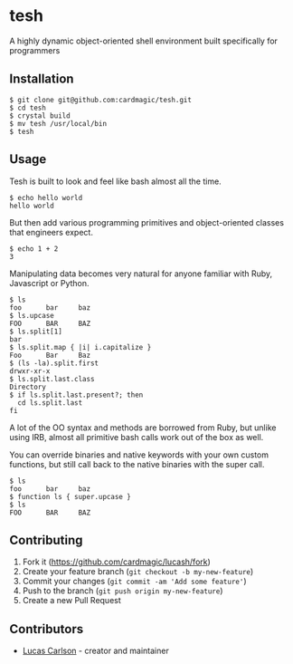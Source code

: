# tesh

A highly dynamic object-oriented shell environment built specifically for programmers

## Installation

```console
$ git clone git@github.com:cardmagic/tesh.git
$ cd tesh
$ crystal build
$ mv tesh /usr/local/bin
$ tesh
```

## Usage

Tesh is built to look and feel like bash almost all the time.

```console
$ echo hello world
hello world
```
But then add various programming primitives and object-oriented classes that engineers expect.

```console
$ echo 1 + 2
3
```

Manipulating data becomes very natural for anyone familiar with Ruby, Javascript or Python.

```console
$ ls
foo      bar     baz
$ ls.upcase
FOO      BAR     BAZ
$ ls.split[1]
bar
$ ls.split.map { |i| i.capitalize }
Foo      Bar     Baz
$ (ls -la).split.first
drwxr-xr-x
$ ls.split.last.class
Directory
$ if ls.split.last.present?; then
  cd ls.split.last
fi
```

A lot of the OO syntax and methods are borrowed from Ruby, but unlike using IRB, almost all primitive bash calls work out of the box as well.

You can override binaries and native keywords with your own custom functions, but still call back to the native binaries with the super call.

```console
$ ls
foo      bar     baz
$ function ls { super.upcase }
$ ls
FOO      BAR     BAZ
```

## Contributing

1. Fork it (<https://github.com/cardmagic/lucash/fork>)
2. Create your feature branch (`git checkout -b my-new-feature`)
3. Commit your changes (`git commit -am 'Add some feature'`)
4. Push to the branch (`git push origin my-new-feature`)
5. Create a new Pull Request

## Contributors

- [Lucas Carlson](https://github.com/cardmagic) - creator and maintainer
